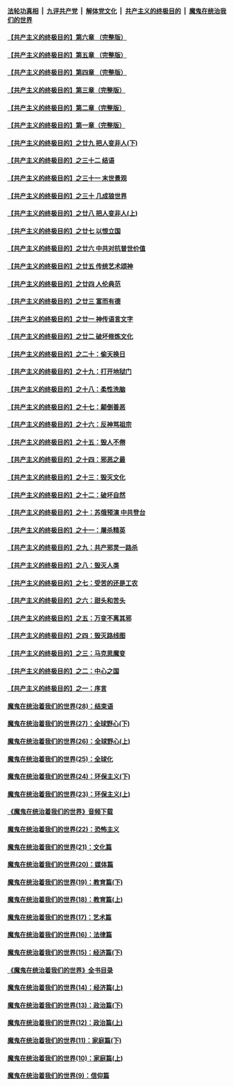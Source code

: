 ####  [法轮功真相](../../../../basic/blob/master/README.md?t=05030001) &nbsp;|&nbsp; [九评共产党](../../../../9ping.md/blob/master/README.md?t=05030001) &nbsp;|&nbsp; [解体党文化](../../../../jtdwh.md/blob/master/README.md?t=05030001)  &nbsp;|&nbsp; [共产主义的终极目的](../../../../gczydzjmd.md/blob/master/README.md?t=05030001) &nbsp;|&nbsp; [魔鬼在统治我们的世界](../../../../mgztzwmdsj.md/blob/master/README.md?t=05030001) 

#### [【共产主义的终极目的】第六章 （完整版）](../pages/nsc422/n11428913.md?t=05030001) 

#### [【共产主义的终极目的】第五章 （完整版）](../pages/nsc422/n11428912.md?t=05030001) 

#### [【共产主义的终极目的】第四章 （完整版）](../pages/nsc422/n11428907.md?t=05030001) 

#### [【共产主义的终极目的】第三章（完整版）](../pages/nsc422/n11428848.md?t=05030001) 

#### [【共产主义的终极目的】第二章（完整版）](../pages/nsc422/n11428831.md?t=05030001) 

#### [【共产主义的终极目的】第一章（完整版）](../pages/nsc422/n11417651.md?t=05030001) 

#### [【共产主义的终极目的】之廿九 把人变非人(下)](../pages/nsc422/n11344140.md?t=05030001) 

#### [【共产主义的终极目的】之三十二 结语](../pages/nsc422/n11360535.md?t=05030001) 

#### [【共产主义的终极目的】之三十一 末世景观](../pages/nsc422/n11351129.md?t=05030001) 

#### [【共产主义的终极目的】之三十 几成狼世界](../pages/nsc422/n11348280.md?t=05030001) 

#### [【共产主义的终极目的】之廿八 把人变非人(上)](../pages/nsc422/n11340492.md?t=05030001) 

#### [【共产主义的终极目的】之廿七 以恨立国](../pages/nsc422/n11336944.md?t=05030001) 

#### [【共产主义的终极目的】之廿六 中共对抗普世价值](../pages/nsc422/n11324785.md?t=05030001) 

#### [【共产主义的终极目的】之廿五 传统艺术颂神](../pages/nsc422/n11296396.md?t=05030001) 

#### [【共产主义的终极目的】之廿四 人伦典范](../pages/nsc422/n11296397.md?t=05030001) 

#### [【共产主义的终极目的】之廿三 富而有德](../pages/nsc422/n11283598.md?t=05030001) 

#### [【共产主义的终极目的】之廿一 神传语言文字](../pages/nsc422/n11263265.md?t=05030001) 

#### [【共产主义的终极目的】之廿二 破坏修炼文化](../pages/nsc422/n11245728.md?t=05030001) 

#### [【共产主义的终极目的】之二十：偷天换日](../pages/nsc422/n11238846.md?t=05030001) 

#### [【共产主义的终极目的】之十九：打开地狱门](../pages/nsc422/n11206376.md?t=05030001) 

#### [【共产主义的终极目的】之十八：柔性洗脑](../pages/nsc422/n11199994.md?t=05030001) 

#### [【共产主义的终极目的】之十七：颠倒善恶](../pages/nsc422/n11179782.md?t=05030001) 

#### [【共产主义的终极目的】之十六：反神骂祖宗](../pages/nsc422/n11166798.md?t=05030001) 

#### [【共产主义的终极目的】之十五：毁人不倦](../pages/nsc422/n11166792.md?t=05030001) 

#### [【共产主义的终极目的】之十四：邪恶之最](../pages/nsc422/n11150249.md?t=05030001) 

#### [【共产主义的终极目的】之十三：毁灭文化](../pages/nsc422/n11135227.md?t=05030001) 

#### [【共产主义的终极目的】之十二：破坏自然](../pages/nsc422/n11135214.md?t=05030001) 

#### [【共产主义的终极目的】之十：苏俄预演 中共登台](../pages/nsc422/n11118424.md?t=05030001) 

#### [【共产主义的终极目的】之十一：屠杀精英](../pages/nsc422/n11118442.md?t=05030001) 

#### [【共产主义的终极目的】之九：共产邪灵一路杀](../pages/nsc422/n11114139.md?t=05030001) 

#### [【共产主义的终极目的】之八：毁灭人类](../pages/nsc422/n11108503.md?t=05030001) 

#### [【共产主义的终极目的】之七：受苦的还是工农](../pages/nsc422/n11101809.md?t=05030001) 

#### [【共产主义的终极目的】之六：甜头和苦头](../pages/nsc422/n11096971.md?t=05030001) 

#### [【共产主义的终极目的】之五：万变不离其邪](../pages/nsc422/n11091285.md?t=05030001) 

#### [【共产主义的终极目的】之四：毁灭路线图](../pages/nsc422/n11086284.md?t=05030001) 

#### [【共产主义的终极目的】之三：马克思魔变](../pages/nsc422/n11061941.md?t=05030001) 

#### [【共产主义的终极目的】之二：中心之国](../pages/nsc422/n11047728.md?t=05030001) 

#### [【共产主义的终极目的】之一：序言](../pages/nsc422/n11086077.md?t=05030001) 

#### [魔鬼在统治着我们的世界(28)：结束语](../pages/nsc422/n10936246.md?t=05030001) 

#### [魔鬼在统治着我们的世界(27)：全球野心(下)](../pages/nsc422/n10928319.md?t=05030001) 

#### [魔鬼在统治着我们的世界(26)：全球野心(上)](../pages/nsc422/n10900318.md?t=05030001) 

#### [魔鬼在统治着我们的世界(25)：全球化](../pages/nsc422/n10788205.md?t=05030001) 

#### [魔鬼在统治着我们的世界(24)：环保主义(下)](../pages/nsc422/n10695307.md?t=05030001) 

#### [魔鬼在统治着我们的世界(23)：环保主义(上)](../pages/nsc422/n10688613.md?t=05030001) 

#### [《魔鬼在统治着我们的世界》音频下载](../pages/nsc422/n10635553.md?t=05030001) 

#### [魔鬼在统治着我们的世界(22)：恐怖主义](../pages/nsc422/n10614727.md?t=05030001) 

#### [魔鬼在统治着我们的世界(21)：文化篇](../pages/nsc422/n10597706.md?t=05030001) 

#### [魔鬼在统治着我们的世界(20)：媒体篇](../pages/nsc422/n10586579.md?t=05030001) 

#### [魔鬼在统治着我们的世界(19)：教育篇(下)](../pages/nsc422/n10564808.md?t=05030001) 

#### [魔鬼在统治着我们的世界(18)：教育篇(上)](../pages/nsc422/n10526970.md?t=05030001) 

#### [魔鬼在统治着我们的世界(17)：艺术篇](../pages/nsc422/n10499093.md?t=05030001) 

#### [魔鬼在统治着我们的世界(16)：法律篇](../pages/nsc422/n10485969.md?t=05030001) 

#### [魔鬼在统治着我们的世界(15)：经济篇(下)](../pages/nsc422/n10469975.md?t=05030001) 

#### [《魔鬼在统治着我们的世界》全书目录](../pages/nsc422/n10464261.md?t=05030001) 

#### [魔鬼在统治着我们的世界(14)：经济篇(上)](../pages/nsc422/n10457370.md?t=05030001) 

#### [魔鬼在统治着我们的世界(13)：政治篇(下)](../pages/nsc422/n10448270.md?t=05030001) 

#### [魔鬼在统治着我们的世界(12)：政治篇(上)](../pages/nsc422/n10444576.md?t=05030001) 

#### [魔鬼在统治着我们的世界(11)：家庭篇(下)](../pages/nsc422/n10440961.md?t=05030001) 

#### [魔鬼在统治着我们的世界(10)：家庭篇(上)](../pages/nsc422/n10435448.md?t=05030001) 

#### [魔鬼在统治着我们的世界(9)：信仰篇](../pages/nsc422/n10432159.md?t=05030001) 

